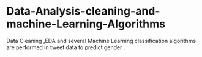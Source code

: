 # Data-Analysis-cleaning-and-machine-Learning-Algorithms
Data Cleaning ,EDA and several Machine Learning classification algorithms are performed in tweet data to predict gender .
